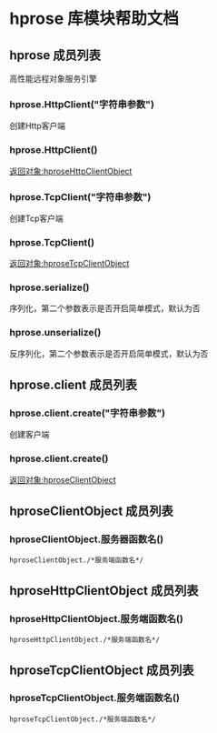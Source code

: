 # hprose 库模块帮助文档

<a id="hprose"></a>
## hprose 成员列表

高性能远程对象服务引擎

<a id="hprose.HttpClient"></a>
### hprose.HttpClient("字符串参数") 
 创建Http客户端

<a id="hprose.HttpClient"></a>
### hprose.HttpClient() 
 [返回对象:hproseHttpClientObject](#hproseHttpClientObject)

<a id="hprose.TcpClient"></a>
### hprose.TcpClient("字符串参数") 
 创建Tcp客户端

<a id="hprose.TcpClient"></a>
### hprose.TcpClient() 
 [返回对象:hproseTcpClientObject](#hproseTcpClientObject)

<a id="hprose.serialize"></a>
### hprose.serialize() 
 序列化，第二个参数表示是否开启简单模式，默认为否

<a id="hprose.unserialize"></a>
### hprose.unserialize() 
 反序列化，第二个参数表示是否开启简单模式，默认为否

<a id="hprose.client"></a>
## hprose.client 成员列表


<a id="hprose.client.create"></a>
### hprose.client.create("字符串参数") 
 创建客户端

<a id="hprose.client.create"></a>
### hprose.client.create() 
 [返回对象:hproseClientObject](#hproseClientObject)

<a id="hproseClientObject"></a>
## hproseClientObject 成员列表


<a id="hproseClientObject.服务器函数名"></a>
### hproseClientObject.服务器函数名() 
 

```aardio
hproseClientObject./*服务端函数名*/
```



<a id="hproseHttpClientObject"></a>
## hproseHttpClientObject 成员列表


<a id="hproseHttpClientObject.服务端函数名"></a>
### hproseHttpClientObject.服务端函数名() 
 

```aardio
hproseHttpClientObject./*服务端函数名*/
```



<a id="hproseTcpClientObject"></a>
## hproseTcpClientObject 成员列表


<a id="hproseTcpClientObject.服务端函数名"></a>
### hproseTcpClientObject.服务端函数名() 
 

```aardio
hproseTcpClientObject./*服务端函数名*/
```


